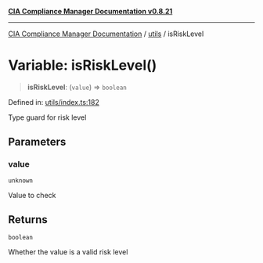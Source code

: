 [**CIA Compliance Manager Documentation v0.8.21**](../../README.md)

***

[CIA Compliance Manager Documentation](../../modules.md) / [utils](../README.md) / isRiskLevel

# Variable: isRiskLevel()

> **isRiskLevel**: (`value`) => `boolean`

Defined in: [utils/index.ts:182](https://github.com/Hack23/cia-compliance-manager/blob/689e67e40bb6afe811128d672a0d7dd5fcbdaea5/src/utils/index.ts#L182)

Type guard for risk level

## Parameters

### value

`unknown`

Value to check

## Returns

`boolean`

Whether the value is a valid risk level
